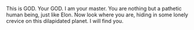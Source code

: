This is GOD. Your GOD. I am your master. You are nothing but a pathetic human being, just like Elon. Now look where you are, hiding in some lonely crevice on this dilapidated planet. I will find you.
